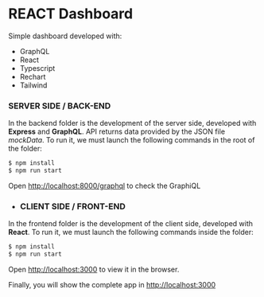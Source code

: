 # REACT Dashboard

Simple dashboard developed with: 

- GraphQL
- React
- Typescript
- Rechart
- Tailwind



###  SERVER SIDE / BACK-END

In the backend folder is the development of the server side, developed with **Express** and **GraphQL**. 
API returns data provided by the JSON file *mockData*.
To run it, we must launch the following commands in the root of the folder:

```sh
$ npm install
$ npm run start
```

Open [http://localhost:8000/graphql](http://localhost:8000/graphql) to check the GraphiQL 


- ### CLIENT SIDE / FRONT-END
In the frontend folder is the development of the client side, developed with **React**.
To run it, we must launch the following commands inside the folder:

```sh
$ npm install
$ npm run start
```

Open [http://localhost:3000](http://localhost:3000) to view it in the browser.

Finally, you will show the complete app in [http://localhost:3000](http://localhost:3000)
